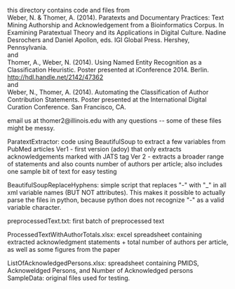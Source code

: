 this directory contains code and files from <br>
Weber, N. & Thomer, A. (2014). Paratexts and Documentary Practices: Text Mining Authorship and Acknowledgement from a Bioinformatics Corpus.  In Examining Paratextual Theory and its Applications in Digital Culture. Nadine Desrochers and Daniel Apollon, eds. IGI Global Press. Hershey, Pennsylvania. <br>
and <br>
Thomer, A., Weber, N. (2014). Using Named Entity Recognition as a Classification Heuristic.  Poster presented at iConference 2014.  Berlin. http://hdl.handle.net/2142/47362 <br>
and<br>
Weber, N., Thomer, A. (2014). Automating the Classification of Author Contribution Statements.  Poster presented at the International Digital Curation Conference.  San Francisco, CA.
<p>
email us at thomer2@illinois.edu with any questions -- some of these files might be messy.

ParatextExtractor: code using BeautifulSoup to extract a few variables from PubMed articles
Ver1 - first version (adoy) that only extracts acknowledgements marked with JATS <ack> tag
Ver 2 - extracts a broader range of statements and also counts number of authors per article; also includes one sample bit of text for easy testing

BeautifulSoupReplaceHyphens: simple script that replaces "-" with "_" in all xml variable names (BUT NOT attributes).  This makes it possible to actually parse the files in python, because python does not recognize "-" as a valid variable character.  

preprocessedText.txt: first batch of preprocessed text

ProcessedTextWithAuthorTotals.xlsx: excel spreadsheet containing extracted acknowledgment statements + total number of authors per article, as well as some figures from the paper

ListOfAcknowledgedPersons.xlsx: spreadsheet containing PMIDS, Acknoweldged Persons, and Number of Acknowledged persons
SampleData: original files used for testing.

